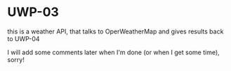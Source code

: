 # UWP-03
this is a weather API, that talks to OperWeatherMap and gives results back to UWP-04

I will add some comments later when I'm done (or when I get some time), sorry!
